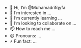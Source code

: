 - 👋 Hi, I’m @Muhamadrifqyfa
- 👀 I’m interested in ...
- 🌱 I’m currently learning ...
- 💞️ I’m looking to collaborate on ...
- 📫 How to reach me ...
- 😄 Pronouns: ...
- ⚡ Fun fact: ...

<!---
Muhamadrifqyfa/Muhamadrifqyfa is a ✨ special ✨ repository because its `README.md` (this file) appears on your GitHub profile.
You can click the Preview link to take a look at your changes.
--->
